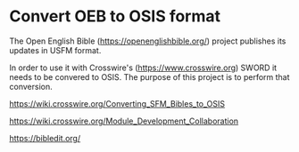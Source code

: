 # Convert OEB to OSIS format
The Open English Bible (https://openenglishbible.org/) project publishes its updates in USFM format.

In order to use it with Crosswire's (https://www.crosswire.org) SWORD it needs to be convered to OSIS. The purpose of this project is to perform that conversion.

https://wiki.crosswire.org/Converting_SFM_Bibles_to_OSIS

https://wiki.crosswire.org/Module_Development_Collaboration

https://bibledit.org/

